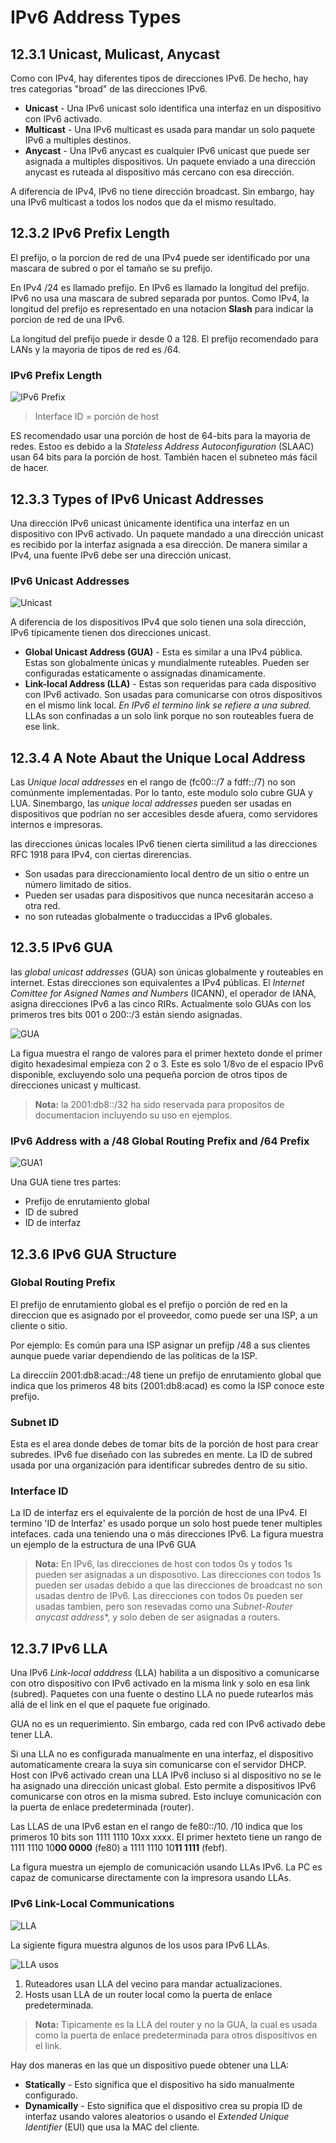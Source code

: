 # IPv6 Address Types
## 12.3.1 Unicast, Mulicast, Anycast
Como con IPv4, hay diferentes tipos de direcciones IPv6. 
De hecho, hay tres categorias "broad" de las direcciones IPv6.
* **Unicast** - Una IPv6 unicast solo identifica una interfaz en un dispositivo con IPv6 activado.
* **Multicast** - Una IPv6 multicast es usada para mandar un solo paquete IPv6 a multiples destinos.
* **Anycast** - Una IPv6 anycast es cualquier IPv6 unicast que puede ser asignada a multiples dispositivos.
Un paquete enviado a una dirección anycast es ruteada al dispositivo más cercano con esa dirección.

A diferencia de IPv4, IPv6 no tiene dirección broadcast.
Sin embargo, hay una IPv6 multicast a todos los nodos que da el mismo resultado.

## 12.3.2 IPv6 Prefix Length
El prefijo, o la porcion de red de una IPv4 puede ser identificado por una mascara de subred o por el tamaño se su prefijo.

En IPv4 /24 es llamado prefijo. En IPv6 es llamado la longitud del prefijo.
IPv6 no usa una mascara de subred separada por puntos. 
Como IPv4, la longitud del prefijo es representado en una notacion **Slash** para indicar la porcion de red de una IPv6.


La longitud del prefijo puede ir desde 0 a 128. 
El prefijo recomendado para LANs y la mayoria de tipos de red es /64.

### IPv6 Prefix Length
![IPv6 Prefix](Imagenes/12.3/12.3-1.png)
> Interface ID = porción de host

ES recomendado usar una porción de host de 64-bits para la mayoria de redes. 
Estoo es debido a la *Stateless Address Autoconfiguration* (SLAAC) usan 64 bits para la porción de host.
También hacen el subneteo más fácil de hacer.

## 12.3.3 Types of IPv6 Unicast Addresses
Una dirección IPv6 unicast únicamente identifica una interfaz en un dispositivo con IPv6 activado.
Un paquete mandado a una dirección unicast es recibido por la interfaz asignada a esa dirección.
De manera similar a IPv4, una fuente IPv6 debe ser una dirección unicast.

### IPv6 Unicast Addresses
![Unicast](Imagenes/12.3/12.3-2.png)

A diferencia de los dispositivos IPv4 que solo tienen una sola dirección, IPv6 tipicamente tienen dos direcciones unicast.

* **Global Unicast Address (GUA)** - Esta es similar a una IPv4 pública.
Estas son globalmente únicas y mundialmente ruteables.
Pueden ser configuradas estaticamente o assignadas dinamicamente.
* **Link-local Address (LLA)** - Estas son requeridas para cada dispositivo con IPv6 activado. 
Son usadas para comunicarse con otros dispositivos en el mismo link local. 
*En IPv6 el termino link se refiere a una subred.* 
LLAs son confinadas a un solo link porque no son routeables fuera de ese link.

## 12.3.4 A Note Abaut the Unique Local Address
Las *Unique local addresses* en el rango de (fc00::/7 a fdff::/7) no son comúnmente implementadas.
Por lo tanto, este modulo solo cubre GUA y LUA.
Sinembargo, las *unique local addresses* pueden ser usadas en dispositivos que podrían no ser accesibles desde afuera, como servidores internos e impresoras.

las direcciones únicas locales IPv6 tienen cierta similitud a las direcciones RFC 1918 para IPv4, con ciertas direrencias.
* Son usadas para direccionamiento local dentro de un sitio o entre un número limitado de sitios.
* Pueden ser usadas para dispositivos que nunca necesitarán acceso a otra red.
* no son ruteadas globalmente o traduccidas a IPv6 globales.

## 12.3.5 IPv6 GUA
las *global unicast addresses* (GUA) son únicas globalmente y routeables en internet.
Estas direcciones son equivalentes a IPv4 públicas.
El *Internet Comittee for Asigned Names and Numbers* (ICANN), el operador de IANA, asigna direcciones IPv6 a las cinco RIRs.
Actualmente solo GUAs con los primeros tres bits 001 o 200::/3 están siendo asignadas.

![GUA](Imagenes/12.3/12.3-3.png)

La figua muestra el rango de valores para el primer hexteto donde el primer digito hexadesimal empieza con 2 o 3. 
Este es solo 1/8vo de el espacio IPv6 disponible, excluyendo solo una pequeña porcion de otros tipos de direcciones unicast y multicast.

> **Nota:** la 2001:db8::/32 ha sido reservada para propositos de documentacion incluyendo su uso en ejemplos.

### IPv6 Address with a /48 Global Routing Prefix and /64 Prefix
![GUA1](Imagenes/12.3/12.3-4.png)

Una GUA tiene tres partes:
* Prefijo de enrutamiento global
* ID de subred
* ID de interfaz

## 12.3.6 IPv6 GUA Structure
### Global Routing Prefix 
El prefijo de enrutamiento global es el prefijo o porción de red en la direccion que es asignado por el proveedor, como puede ser una ISP, a un cliente o sitio. 

Por ejemplo: 
Es común para una ISP asignar un prefijp /48 a sus clientes aunque puede variar dependiendo de las politicas de la ISP.

La direcciín 2001:db8:acad::/48 tiene un prefijo de enrutamiento global que indica que los primeros 48 bits (2001:db8:acad) es como la ISP conoce este prefijo. 

### Subnet ID
Esta es el area donde debes de tomar bits de la porción de host para crear subredes. 
IPv6 fue diseñado con las subredes en mente. 
La ID de subred usada por una organización para identificar subredes dentro de su sitio.

### Interface ID 
La ID de interfaz ers el equivalente de la porción de host de una IPv4. 
El termino 'ID de Interfaz' es usado porque un solo host puede tener multiples intefaces.
cada una teniendo una o más direcciones IPv6. 
La figura muestra un ejemplo de la estructura de una IPv6 GUA 

>**Nota:** En IPv6, las direcciones de host con todos 0s y todos 1s pueden ser asignadas a un disposotivo.
Las direcciones con todos 1s pueden ser usadas debido a que las direcciones de broadcast no son usadas dentro de IPv6.
Las direcciones con todos 0s pueden ser usadas tambien, pero son resevadas como una *Subnet-Router anycast address**, y solo deben de ser asignadas a routers.

## 12.3.7  IPv6 LLA 
Una IPv6 *Link-local adddress* (LLA) habilita a un dispositivo a comunicarse con otro dispositivo con IPv6 activado en la misma link y solo en esa link (subred). 
Paquetes con una fuente o destino LLA no puede rutearlos más allá de el link en el que el paquete fue originado.

GUA no es un requerimiento. 
Sin embargo, cada red con IPv6 activado debe tener LLA.

Si una LLA no es configurada manualmente en una interfaz, el dispositivo automaticamente creara la suya sin comunicarse con el servidor DHCP. 
Host con IPv6 activado crean una LLA IPv6 incluso si al dispositivo no se le ha asignado una dirección unicast global.
Esto permite a dispositivos IPv6 comunicarse con otros en la misma subred.
Esto incluye comunicación con la puerta de enlace predeterminada (router).

Las LLAS de una IPv6 estan en el rango de fe80::/10. 
/10 indica que los primeros 10 bits son 1111 1110 10xx xxxx.
El primer hexteto tiene un rango de 1111 1110 10**00 0000** (fe80) a 1111 1110 10**11 1111** (febf).

La figura muestra un ejemplo de comunicación usando LLAs IPv6.
La PC es capaz de comunicarse directamente con la impresora usando LLAs.

### IPv6 Link-Local Communications
![LLA](Imagenes/12.3/12.3-5.png)

La sigiente figura muestra algunos de los usos para IPv6 LLAs.

![LLA usos](Imagenes/12.3/12.3-6.png)

1. Ruteadores usan LLA del vecino para mandar actualizaciones.
2. Hosts usan LLA de un router local como la puerta de enlace predeterminada.

> **Nota:** Tipicamente es la LLA del router y no la GUA, la cual es usada como la puerta de enlace predeterminada para otros dispositivos en el link.

Hay dos maneras en las que un dispositivo puede obtener una LLA:
* **Statically** - Esto significa que el dispositivo ha sido manualmente configurado.
* **Dynamically** - Esto significa que el dispositivo crea su propia ID de interfaz usando valores aleatorios o usando el *Extended Unique Identifier* (EUI) que usa la MAC del cliente.
